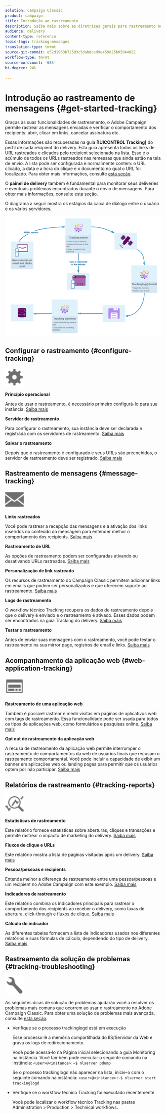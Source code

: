 ```yaml
---
solution: Campaign Classic
product: campaign
title: Introdução ao rastreamento
description: Saiba mais sobre as diretrizes gerais para rastreamento no Adobe Campaign Classic.
audience: delivery
content-type: reference
topic-tags: tracking-messages
translation-type: tm+mt
source-git-commit: e52d1963b72593c5dab8ced9e459d25b05044022
workflow-type: tm+mt
source-wordcount: '685'
ht-degree: 24%

---
```



# Introdução ao rastreamento de mensagens {#get-started-tracking}

Graças às suas funcionalidades de rastreamento, o Adobe Campaign permite rastrear as mensagens enviadas e verificar o comportamento dos recipients: abrir, clicar em links, cancelar assinatura etc.

Essas informações são recuperadas na guia **[!UICONTROL Tracking]** do perfil de cada recipient do delivery. Esta guia apresenta todos os links de URL rastreados e clicados pelo recipient selecionado na lista. Esse é o acúmulo de todos os URLs rastreados nas remessas que ainda estão na tela de envio. A lista pode ser configurada e normalmente contém: o URL clicado, a data e a hora do clique e o documento no qual o URL foi localizado. Para obter mais informações, consulte [esta seção](../../platform/using/editing-a-profile.md#tracking-tab).

O **painel de delivery** também é fundamental para monitorar seus deliveries e eventuais problemas encontrados durante o envio de mensagens. Para obter mais informações, consulte [esta seção](../../delivery/using/delivery-dashboard.md).

O diagrama a seguir mostra os estágios da caixa de diálogo entre o usuário e os vários servidores.

![](assets/tracking-diagram.png)

## Configurar o rastreamento {#configure-tracking}

<img src="assets/do-not-localize/icon-configure.svg" width="60px">

**Princípio operacional**

Antes de usar o rastreamento, é necessário primeiro configurá-lo para sua instância. [Saiba mais](../../installation/using/deploying-an-instance.md#operating-principle)

**Servidor de rastreamento**

Para configurar o rastreamento, sua instância deve ser declarada e registrada com os servidores de rastreamento. [Saiba mais](../../installation/using/deploying-an-instance.md#tracking-server)

**Salvar o rastreamento**

Depois que o rastreamento é configurado e seus URLs são preenchidos, o servidor de rastreamento deve ser registrado. [Saiba mais](../../installation/using/deploying-an-instance.md#saving-tracking)

## Rastreamento de mensagens {#message-tracking}

<img src="assets/do-not-localize/icon-message-tracking.svg" width="60px">

**Links rastreados**

Você pode rastrear a recepção das mensagens e a ativação dos links inseridos no conteúdo da mensagem para entender melhor o comportamento dos recipients. [Saiba mais](../../delivery/using/how-to-configure-tracked-links.md)

**Rastreamento de URL**

As opções de rastreamento podem ser configuradas ativando ou desativando URLs rastreadas. [Saiba mais](../../delivery/using/personalizing-url-tracking.md)

**Personalização de link rastreado**

Os recursos de rastreamento do Campaign Classic permitem adicionar links em emails que podem ser personalizados e que oferecem suporte ao rastreamento. [Saiba mais](../../delivery/using/tracking-personalized-links.md)

**Logs de rastreamento**

O workflow técnico Tracking recupera os dados de rastreamento depois que o delivery é enviado e o rastreamento é ativado. Esses dados podem ser encontrados na guia Tracking do delivery. [Saiba mais](../../delivery/using/accessing-the-tracking-logs.md)

**Testar o rastreamento**

Antes de enviar suas mensagens com o rastreamento, você pode testar o rastreamento na sua mirror page, registros de email e links. [Saiba mais](../../delivery/using/testing-tracking.md)

## Acompanhamento da aplicação web {#web-application-tracking}

<img src="assets/do-not-localize/icon-web-app.svg" width="60px">

**Rastreamento de uma aplicação web**

Também é possível rastrear e medir visitas em páginas de aplicativos web com tags de rastreamento. Essa funcionalidade pode ser usada para todos os tipos de aplicações web, como formulários e pesquisas online. [Saiba mais](../../web/using/tracking-a-web-application.md)

**Opt out de rastreamento da aplicação web**

A recusa de rastreamento da aplicação web permite interromper o rastreamento de comportamentos da web de usuários finais que recusam o rastreamento comportamental. Você pode incluir a capacidade de exibir um banner em aplicações web ou landing pages para permitir que os usuários optem por não participar. [Saiba mais](../../web/using/web-application-tracking-opt-out.md)

## Relatórios de rastreamento {#tracking-reports}

<img src="assets/do-not-localize/icon_monitor.svg" width="60px">

**Estatísticas de rastreamento**

Este relatório fornece estatísticas sobre aberturas, cliques e transações e permite rastrear o impacto de marketing do delivery. [Saiba mais](../../reporting/using/delivery-reports.md#tracking-statistics)

**Fluxos de clique e URLs**

Este relatório mostra a lista de páginas visitadas após um delivery. [Saiba mais](../../reporting/using/delivery-reports.md#urls-and-click-streams)

**Pessoa/pessoas e recipients**

Entenda melhor a diferença de rastreamento entre uma pessoa/pessoas e um recipient no Adobe Campaign com este exemplo. [Saiba mais](../../reporting/using/person-people-recipients.md)

**Indicadores de rastreamento**

Este relatório combina os indicadores principais para rastrear o comportamento dos recipients ao receber o delivery, como taxas de abertura, click-through e fluxos de clique. [Saiba mais](../../reporting/using/delivery-reports.md#tracking-indicators)

**Cálculo do indicador**

As diferentes tabelas fornecem a lista de indicadores usados nos diferentes relatórios e suas fórmulas de cálculo, dependendo do tipo de delivery. [Saiba mais](../../reporting/using/indicator-calculation.md)

## Rastreamento da solução de problemas {#tracking-troubleshooting}

<img src="assets/do-not-localize/icon-troubleshooting.svg" width="60px">

As seguintes dicas de solução de problemas ajudarão você a resolver os problemas mais comuns que ocorrem ao usar o rastreamento no Adobe Campaign Classic. Para obter uma solução de problemas mais avançada, consulte [esta seção](../../delivery/using/tracking-troubleshooting.md).

* Verifique se o processo trackinglogd está em execução

   Esse processo lê a memória compartilhada do IIS/Servidor da Web e grava os logs de redirecionamento.

   Você pode acessá-lo na Página inicial selecionando a guia Monitoring na instância. Você também pode executar o seguinte comando na instância: `<user>@<instance>:~$ nlserver pdump`

   Se o processo trackinglogd não aparecer na lista, inicie-o com o seguinte comando na instância: `<user>@<instance>:~$ nlserver start trackinglogd`

* Verifique se o workflow técnico Tracking foi executado recentemente.

   Você pode localizar o workflow técnico Tracking nas pastas Administration > Production > Technical workflows.
